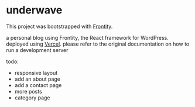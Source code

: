 # underwave

This project was bootstrapped with [Frontity](https://frontity.org/).

a personal blog using Frontity, the React framework for WordPress. deployed using [Vercel](https://vercel.com). please refer to the original documentation on how to run a development server

todo:
- responsive layout
- add an about page
- add a contact page
- more posts
- category page
